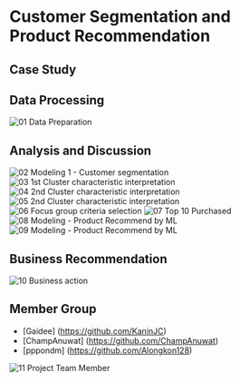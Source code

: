# Customer Segmentation and Product Recommendation


## Case Study


## Data Processing
![01  Data Preparation](https://github.com/ZeroGravigra/MADT8101-Customer-Analytics/assets/136248978/fc0f91a5-0316-40ef-86c7-1417cfe2c834)


## Analysis and Discussion
![02  Modeling 1 - Customer segmentation](https://github.com/ZeroGravigra/MADT8101-Customer-Analytics/assets/136248978/5b7ddeea-82c3-413f-84c9-f57c4b11b237)
![03  1st Cluster characteristic interpretation](https://github.com/ZeroGravigra/MADT8101-Customer-Analytics/assets/136248978/d8cd6a95-92e4-4592-8d44-3e6f23fa64e1)
![04  2nd Cluster characteristic interpretation](https://github.com/ZeroGravigra/MADT8101-Customer-Analytics/assets/136248978/2beacfaa-3b20-4cdf-8130-936546dbc01e)
![05  2nd Cluster characteristic interpretation](https://github.com/ZeroGravigra/MADT8101-Customer-Analytics/assets/136248978/64410717-d89d-4af2-8ebb-c508341006a0)
![06  Focus group criteria selection](https://github.com/ZeroGravigra/MADT8101-Customer-Analytics/assets/136248978/cc75e36b-58aa-42aa-87aa-1b3fa260cec2)
![07  Top 10 Purchased](https://github.com/ZeroGravigra/MADT8101-Customer-Analytics/assets/136248978/2a73b59a-63c0-4057-9337-e40ccc0724ee)
![08  Modeling - Product Recommend by ML](https://github.com/ZeroGravigra/MADT8101-Customer-Analytics/assets/136248978/3d1a5f3f-82a4-4db0-ac12-b0341d864dc7)
![09  Modeling - Product Recommend by ML](https://github.com/ZeroGravigra/MADT8101-Customer-Analytics/assets/136248978/fdd8643f-ac58-45f4-ac39-9d44b90f7c92)

## Business Recommendation
![10  Business action](https://github.com/ZeroGravigra/MADT8101-Customer-Analytics/assets/136248978/09de3199-5268-4cc8-a604-ad079891ba2b)


## Member Group
* [Gaidee] (https://github.com/KaninJC)
* [ChampAnuwat] (https://github.com/ChampAnuwat)
* [pppondm] (https://github.com/Alongkon128)

![11  Project Team Member](https://github.com/ZeroGravigra/MADT8101-Customer-Analytics/assets/136248978/d8585eda-2c15-4f07-af9e-a4aa8da66734)
